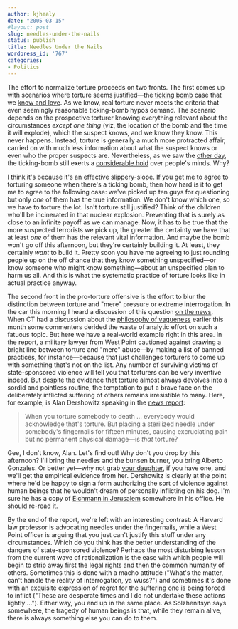 ```yaml
---
author: kjhealy
date: "2005-03-15"
#layout: post
slug: needles-under-the-nails
status: publish
title: Needles Under the Nails
wordpress_id: '767'
categories:
- Politics
---
```


The effort to normalize torture proceeds on two fronts. The first comes up with scenarios where torture seems justified—the [ticking bomb](http://crookedtimber.org/2005/03/13/torture-2/) case that we [know and love](http://crookedtimber.org/2004/06/18/by-the-power-of-stipulation-i-have-the-power). As we know, real torture never meets the criteria that even seemingly reasonable ticking-bomb hypos demand. The scenario depends on the prospective torturer knowing everything relevant about the circumstances *except one thing* (viz, the location of the bomb and the time it will explode), which the suspect knows, and we know they know. This never happens. Instead, torture is generally a much more protracted affair, carried on with much less information about what the suspect knows or even who the proper suspects are. Nevertheless, as we saw the [other day](http://crookedtimber.org/2005/03/13/torture-2/), the ticking-bomb still exerts a [considerable hold](http://www.washingtonpost.com/wp-dyn/articles/A18709-2005Mar8.html) over people's minds. Why?

I think it's because it's an effective slippery-slope. If you get me to agree to torturing someone when there's a ticking bomb, then how hard is it to get me to agree to the following case: we've picked up ten guys for questioning but only *one* of them has the true information. We don't know which one, so we have to torture the lot. Isn't torture still justified? Think of the children who'll be incinerated in that nuclear explosion. Preventing that is surely as close to an infinite payoff as we can manage. Now, it has to be true that the more suspected terrorists we pick up, the greater the certainty we have that at least *one* of them has the relevant vital information. And maybe the bomb won't go off this afternoon, but they're certainly building it. At least, they certainly *want* to build it. Pretty soon you have me agreeing to just rounding people up on the off chance that they know something unspecified—or know someone who might know something—about an unspecified plan to harm us all. And this is what the systematic practice of torture looks like in actual practice anyway.

The second front in the pro-torture offensive is the effort to blur the distinction between torture and "mere" pressure or extreme interrogation. In the car this morning I heard a discussion of this question [on the news](http://www.npr.org/templates/story/story.php?storyId=4535190). When CT had a discussion about the [philosophy of vagueness](http://crookedtimber.org/2005/03/01/rorty-vs-soames/) earlier this month some commenters derided the waste of analytic effort on such a fatuous topic. But here we have a real-world example right in this area. In the report, a military lawyer from West Point cautioned against drawing a bright line between torture and "mere" abuse—by making a list of banned practices, for instance—because that just challenges torturers to come up with something that's not on the list. Any number of surviving victims of state-sponsored violence will tell you that torturers can be very inventive indeed. But despite the evidence that torture almost always devolves into a sordid and pointless routine, the temptation to put a brave face on the deliberately inflicted suffering of others remains irresistible to many. Here, for example, is Alan Dershowitz speaking in the [news report](http://www.npr.org/templates/story/story.php?storyId=4535190):

> When you torture somebody to death … everybody would acknowledge that's torture. But placing a sterilized needle under somebody's fingernails for fifteen minutes, causing excruciating pain but no permanent physical damage—is *that* torture?

Gee, I don't know, Alan. Let's find out! Why don't you drop by this afternoon? I'll bring the needles and the bunsen burner, you bring Alberto Gonzales. Or better yet—why not grab [your daughter](http://highclearing.com/index.php/archives/2005/03/14/4045), if you have one, and we'll get the empirical evidence from her. Dershowitz is clearly at the point where he'd be happy to sign a form authorizing the sort of violence against human beings that he wouldn't dream of personally inflicting on his dog. I'm sure he has a copy of [Eichmann in Jerusalem](http://www.amazon.com/exec/obidos/ASIN/0140187650/kieranhealysw-20/ref=nosim/) somewhere in his office. He should re-read it.

By the end of the report, we're left with an interesting contrast: A Harvard law professor is advocating needles under the fingernails, while a West Point officer is arguing that you just can't justify this stuff under any circumstances. Which do you think has the better understanding of the dangers of state-sponsored violence? Perhaps the most disturbing lesson from the current wave of rationalization is the ease with which people will begin to strip away first the legal rights and then the common humanity of others. Sometimes this is done with a macho attitude ("What's the matter, can't handle the reality of interrogation, ya wuss?") and sometimes it's done with an exquisite expression of regret for the suffering one is being forced to inflict ("These are desperate times and I do not undertake these actions lightly …"). Either way, you end up in the same place. As Solzhenitsyn says somewhere, the tragedy of human beings is that, while they remain alive, there is always something else you can do to them.
